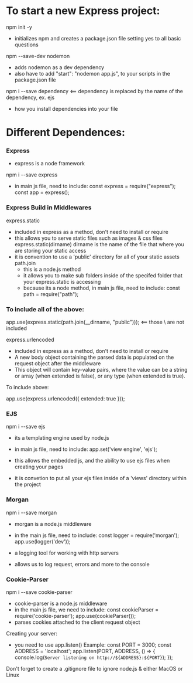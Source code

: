 # To start a new Express project:

npm init -y

- initializes npm and creates a package.json file setting yes to all basic questions

npm --save-dev nodemon

- adds nodemon as a dev dependency
- also have to add "start": "nodemon app.js", to your scripts in the package.json file

npm i --save dependency <== dependency is replaced by the name of the dependency, ex. ejs

- how you install dependencies into your file

# Different Dependences:

### Express

- express is a node framework

npm i --save express

- in main js file, need to include:
  const express = require("express");
  const app = express();

### Express Build in Middlewares

express.static

- included in express as a method, don't need to install or require
- this allows you to serve static files such as images & css files
  express.static(dirname) dirname is the name of the file that where you are storing your static access
- it is convention to use a 'public' directory for all of your static assets
  path.join
  - this is a node.js method
  - it allows you to make sub folders inside of the specifed folder that your express.static is accessing
  - because its a node method, in main js file, need to include:
    const path = require("path");

### To include all of the above:

app.use(express.static(path.join(\_\_dirname, "public"))); <== those \ are not included

express.urlencoded

- included in express as a method, don't need to install or require
- A new body object containing the parsed data is populated on the request object after the middleware
- This object will contain key-value pairs, where the value can be a string or array (when extended is false), or any type (when extended is true).

To include above:

app.use(express.urlencoded({ extended: true }));

### EJS

npm i --save ejs

- its a templating engine used by node.js
- in main js file, need to include:
  app.set('view engine', 'ejs');

- this allows the embedded js, and the ability to use ejs files when creating your pages
- it is convetion to put all your ejs files inside of a 'views' directory within the project

### Morgan

npm i --save morgan

- morgan is a node.js middleware
- in the main js file, need to include:
  const logger = require('morgan');
  app.use(logger('dev'));

- a logging tool for working with http servers
- allows us to log request, errors and more to the console

### Cookie-Parser

npm i --save cookie-parser

- cookie-parser is a node.js middleware
- in the main js file, we need to include:
  const cookieParser = require('cookie-parser');
  app.use(cookieParser());
- parses cookies attached to the client request object

Creating your server:

- you need to use app.listen()
  Example:
  const PORT = 3000;
  const ADDRESS = 'localhost';
  app.listen(PORT, ADDRESS, () => {
  console.log(`Server listening on http://${ADDRESS}:${PORT}`);
  });

Don't forget to create a .gitignore file to ignore node.js & either MacOS or Linux
